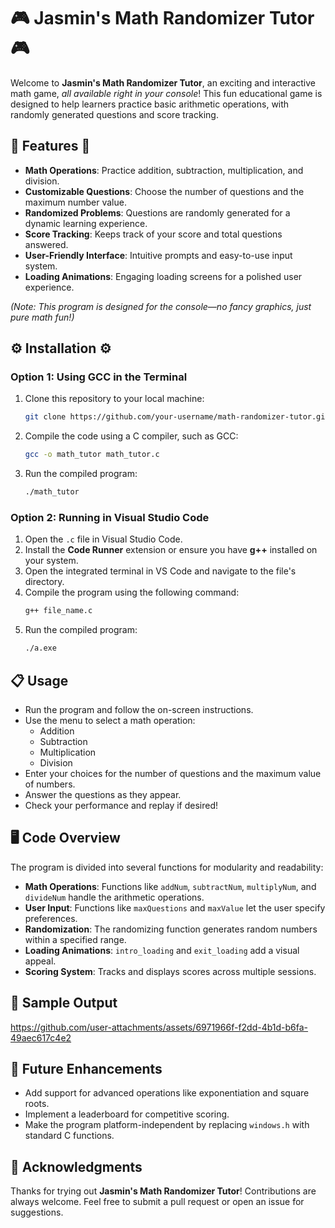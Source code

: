 # 🎮 **Jasmin's Math Randomizer Tutor** 🎮  

Welcome to **Jasmin's Math Randomizer Tutor**, an exciting and interactive math game, *all available right in your console*! This fun educational game is designed to help learners practice basic arithmetic operations, with randomly generated questions and score tracking.

## 🌟 **Features** 🌟  
- **Math Operations**: Practice addition, subtraction, multiplication, and division.  
- **Customizable Questions**: Choose the number of questions and the maximum number value.  
- **Randomized Problems**: Questions are randomly generated for a dynamic learning experience.  
- **Score Tracking**: Keeps track of your score and total questions answered.  
- **User-Friendly Interface**: Intuitive prompts and easy-to-use input system.  
- **Loading Animations**: Engaging loading screens for a polished user experience.  

*(Note: This program is designed for the console—no fancy graphics, just pure math fun!)*

## ⚙️ **Installation** ⚙️  

### Option 1: Using GCC in the Terminal  
1. Clone this repository to your local machine:  
   ```bash
   git clone https://github.com/your-username/math-randomizer-tutor.git
   ```  
2. Compile the code using a C compiler, such as GCC:  
   ```bash
   gcc -o math_tutor math_tutor.c
   ```  
3. Run the compiled program:  
   ```bash
   ./math_tutor
   ```  

### Option 2: Running in Visual Studio Code  
1. Open the `.c` file in Visual Studio Code.  
2. Install the **Code Runner** extension or ensure you have **g++** installed on your system.  
3. Open the integrated terminal in VS Code and navigate to the file's directory.  
4. Compile the program using the following command:  
   ```bash
   g++ file_name.c
   ```  
5. Run the compiled program:  
   ```bash
   ./a.exe
   ```

## 📋 **Usage**  
- Run the program and follow the on-screen instructions.  
- Use the menu to select a math operation:
  - Addition
  - Subtraction
  - Multiplication
  - Division  
- Enter your choices for the number of questions and the maximum value of numbers.  
- Answer the questions as they appear.  
- Check your performance and replay if desired!  

## 🖥️ **Code Overview**  
The program is divided into several functions for modularity and readability:

- **Math Operations**: Functions like `addNum`, `subtractNum`, `multiplyNum`, and `divideNum` handle the arithmetic operations.  
- **User Input**: Functions like `maxQuestions` and `maxValue` let the user specify preferences.  
- **Randomization**: The randomizing function generates random numbers within a specified range.  
- **Loading Animations**: `intro_loading` and `exit_loading` add a visual appeal.  
- **Scoring System**: Tracks and displays scores across multiple sessions.  

## 📸 **Sample Output**  
https://github.com/user-attachments/assets/6971966f-f2dd-4b1d-b6fa-49aec617c4e2

## 🚀 **Future Enhancements**  
- Add support for advanced operations like exponentiation and square roots.  
- Implement a leaderboard for competitive scoring.  
- Make the program platform-independent by replacing `windows.h` with standard C functions.  

## 🙏 **Acknowledgments**  
Thanks for trying out **Jasmin's Math Randomizer Tutor**! Contributions are always welcome. Feel free to submit a pull request or open an issue for suggestions.

